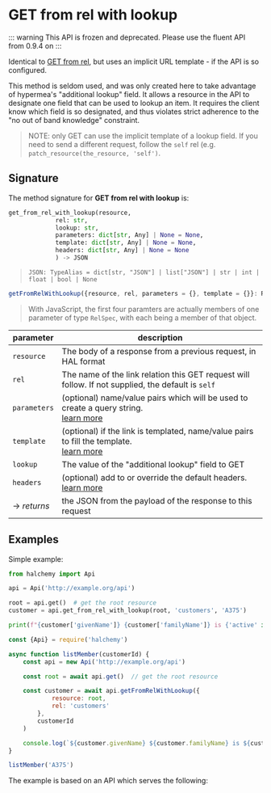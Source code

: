 # GET from rel with lookup
::: warning
This API is frozen and deprecated.  Please use the fluent API from 0.9.4 on
:::

Identical to [GET from rel](/deprecated/methods/get_from_rel), but uses an implicit URL template - if the API is so configured.

This method is seldom used, and was only created here to take advantage of hypermea's "additional lookup" field.  It allows a resource in the API to designate one field that can be used to lookup an item.  It requires the client know which field is so designated, and thus violates strict adherence to the "no out of band knowledge" constraint.

> NOTE: only GET can use the implicit template of a lookup field.  If you need to send a different request, follow the `self` rel (e.g. `patch_resource(the_resource, 'self')`.

## Signature
The method signature for **GET from rel with lookup** is:
<tabs>
<tab name="Python">

```python
get_from_rel_with_lookup(resource,
             rel: str,
             lookup: str,
             parameters: dict[str, Any] | None = None,
             template: dict[str, Any] | None = None,
             headers: dict[str, Any] | None = None
             ) -> JSON
```
> `JSON: TypeAlias = dict[str, "JSON"] | list["JSON"] | str | int | float | bool | None`
</tab>

<tab name="JavaScript">

```javascript
getFromRelWithLookup({resource, rel, parameters = {}, template = {}}: RelSpec, lookup: string, headers = {}): Promise<HalResource | {}>
```
> With JavaScript, the first four paramters are actually members of one parameter of type `RelSpec`, with each being a member of that object.
</tab>

<future-languages />
</tabs>

| parameter         | description                                                                                            |
| ----------------- | ------------------------------------------------------------------------------------------------------ |
| `resource`        | The body of a response from a previous request, in HAL format                                          |
| `rel`             | The name of the link relation this GET request will follow.  If not supplied, the default is `self`    |
| `parameters`      | (optional) name/value pairs which will be used to create a query string.<br/>[learn more](/deprecated/parameters)   |
| `template`        | (optional) if the link is templated, name/value pairs to fill the template.<br/>[learn more](/deprecated/templates) |
| `lookup`          | The value of the "additional lookup" field to GET                                                      |
| `headers`         | (optional) add to or override the default headers.<br/>[learn more](/deprecated/headers)                            |
| -> *returns*      | the JSON from the payload of the response to this request                                              |


## Examples

Simple example:
<tabs>
<tab name="Python">

```python
from halchemy import Api

api = Api('http://example.org/api')

root = api.get()  # get the root resource
customer = api.get_from_rel_with_lookup(root, 'customers', 'A375')

print(f"{customer['givenName']} {customer['familyName']} is {'active' if customer['active'] else 'inactive'}")

```
</tab>

<tab name="JavaScript">

```javascript
const {Api} = require('halchemy')

async function listMember(customerId) {
    const api = new Api('http://example.org/api')

    const root = await api.get()  // get the root resource

    const customer = await api.getFromRelWithLookup({
            resource: root,
            rel: 'customers'
        },
        customerId
    )

    console.log(`${customer.givenName} ${customer.familyName} is ${customer.active? 'active' : 'inactive'}`)
}

listMember('A375')
```
</tab>

<future-languages />
</tabs>

The example is based on an API which serves the following:

<json-example />
